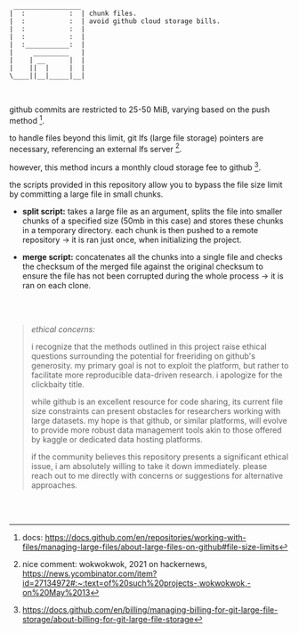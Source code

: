 ```
 _________________
|  :           :  | chunk files.
|  :           :  | avoid github cloud storage bills.
|  :           :  | 
|  :           :  |
|  :___________:  |
|     _________   |
|    | __      |  |
|    ||  |     |  |
\____||__|_____|__|
```

<br>

github commits are restricted to 25-50 MiB, varying based on the push method [^1].

to handle files beyond this limit, git lfs (large file storage) pointers are necessary, referencing an external lfs server [^2].

however, this method incurs a monthly cloud storage fee to github [^3].

the scripts provided in this repository allow you to bypass the file size limit by committing a large file in small chunks.

- **split script:** takes a large file as an argument, splits the file into smaller chunks of a specified size (50mb in this case) and stores these chunks in a temporary directory. each chunk is then pushed to a remote repository → it is ran just once, when initializing the project.

- **merge script:** concatenates all the chunks into a single file and checks the checksum of the merged file against the original checksum to ensure the file has not been corrupted during the whole process → it is ran on each clone.

<br><br>

> _ethical concerns:_
> 
> i recognize that the methods outlined in this project raise ethical questions surrounding the potential for freeriding on github's generosity. my primary goal is not to exploit the platform, but rather to facilitate more reproducible data-driven research. i apologize for the clickbaity title.
> 
> while github is an excellent resource for code sharing, its current file size constraints can present obstacles for researchers working with large datasets. my hope is that github, or similar platforms, will evolve to provide more robust data management tools akin to those offered by kaggle or dedicated data hosting platforms.
> 
> if the community believes this repository presents a significant ethical issue, i am absolutely willing to take it down immediately. please reach out to me directly with concerns or suggestions for alternative approaches.

<br><br>

[^1]: docs: https://docs.github.com/en/repositories/working-with-files/managing-large-files/about-large-files-on-github#file-size-limits
[^2]: nice comment: wokwokwok, 2021 on hackernews, https://news.ycombinator.com/item?id=27134972#:~:text=of%20such%20projects-,wokwokwok,-on%20May%2013
[^3]: https://docs.github.com/en/billing/managing-billing-for-git-large-file-storage/about-billing-for-git-large-file-storage
